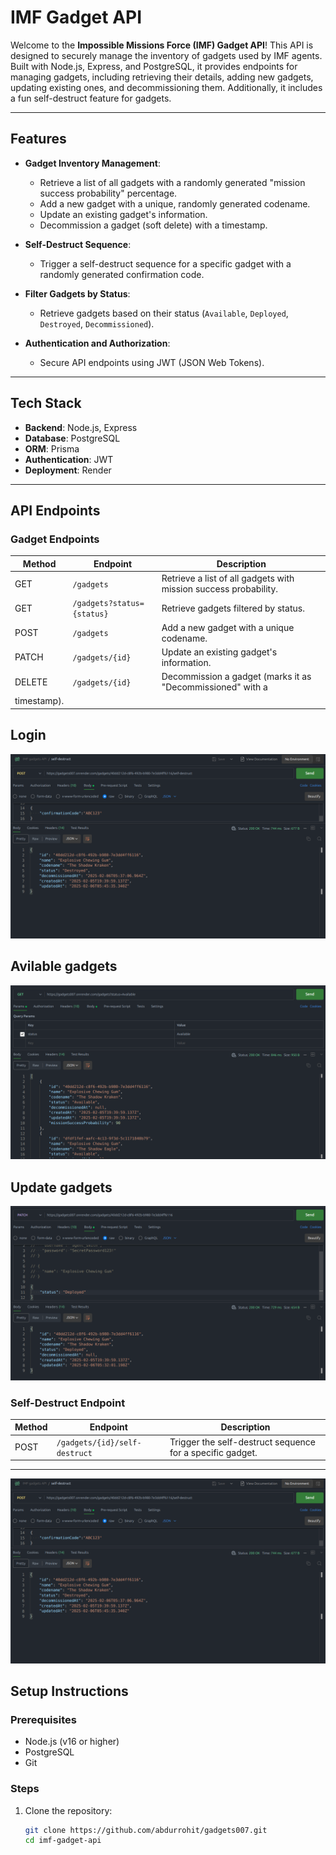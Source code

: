 # IMF Gadget API

Welcome to the **Impossible Missions Force (IMF) Gadget API**! This API is designed to securely manage the inventory of gadgets used by IMF agents. Built with Node.js, Express, and PostgreSQL, it provides endpoints for managing gadgets, including retrieving their details, adding new gadgets, updating existing ones, and decommissioning them. Additionally, it includes a fun self-destruct feature for gadgets.

---

## **Features**

- **Gadget Inventory Management**:
  - Retrieve a list of all gadgets with a randomly generated "mission success probability" percentage.
  - Add a new gadget with a unique, randomly generated codename.
  - Update an existing gadget's information.
  - Decommission a gadget (soft delete) with a timestamp.

- **Self-Destruct Sequence**:
  - Trigger a self-destruct sequence for a specific gadget with a randomly generated confirmation code.

- **Filter Gadgets by Status**:
  - Retrieve gadgets based on their status (`Available`, `Deployed`, `Destroyed`, `Decommissioned`).

- **Authentication and Authorization**:
  - Secure API endpoints using JWT (JSON Web Tokens).

---

## **Tech Stack**

- **Backend**: Node.js, Express
- **Database**: PostgreSQL
- **ORM**: Prisma
- **Authentication**: JWT
- **Deployment**: Render

---

## **API Endpoints**

### **Gadget Endpoints**

| Method | Endpoint                  | Description                                                                 |
|--------|---------------------------|-----------------------------------------------------------------------------|
| GET    | `/gadgets`                | Retrieve a list of all gadgets with mission success probability.            |
| GET    | `/gadgets?status={status}`| Retrieve gadgets filtered by status.                                        |
| POST   | `/gadgets`                | Add a new gadget with a unique codename.                                    |
| PATCH  | `/gadgets/{id}`           | Update an existing gadget's information.                                    |
| DELETE | `/gadgets/{id}`           | Decommission a gadget (marks it as "Decommissioned" with a 
timestamp).      |
## Login
![login](images/image.png)
## Avilable gadgets
![available](images/image-1.png)
## Update gadgets
![update](images/image-2.png)

### **Self-Destruct Endpoint**

| Method | Endpoint                          | Description                                                                 |
|--------|-----------------------------------|-----------------------------------------------------------------------------|
| POST   | `/gadgets/{id}/self-destruct`     | Trigger the self-destruct sequence for a specific gadget.                   |

---
![self-destruct](images/image.png)
## **Setup Instructions**

### **Prerequisites**

- Node.js (v16 or higher)
- PostgreSQL
- Git

### **Steps**

1. Clone the repository:
   ```bash
   git clone https://github.com/abdurrohit/gadgets007.git
   cd imf-gadget-api